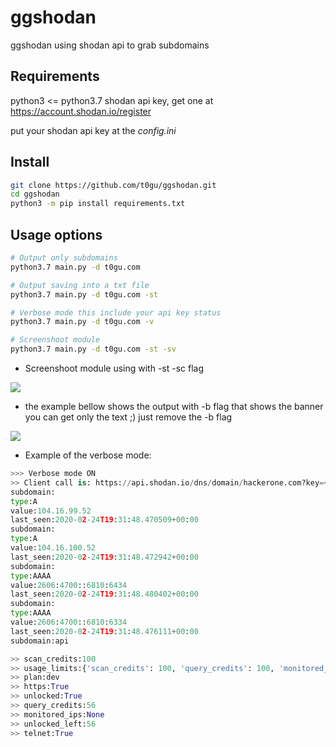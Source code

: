 # ggshodan
ggshodan using shodan api to grab subdomains

## Requirements
python3 <= python3.7
shodan api key, get one at <https://account.shodan.io/register>

put your shodan api key at the *config.ini*

## Install 
```bash
git clone https://github.com/t0gu/ggshodan.git
cd ggshodan
python3 -m pip install requirements.txt
```


## Usage options
```bash
# Output only subdomains
python3.7 main.py -d t0gu.com

# Output saving into a txt file
python3.7 main.py -d t0gu.com -st

# Verbose mode this include your api key status
python3.7 main.py -d t0gu.com -v

# Screenshoot module
python3.7 main.py -d t0gu.com -st -sv
```

* Screenshoot module using with -st -sc flag

![](https://raw.githubusercontent.com/t0gu/ggshodan/master/screen_t0gu.gif)


* the example bellow shows the output with -b flag that shows the banner you can get only the text ;) just remove the -b flag

![](https://raw.githubusercontent.com/t0gu/ggshodan/master/shodan-search.gif)


* Example of the verbose mode:

```python
>>> Verbose mode ON
>> Client call is: https://api.shodan.io/dns/domain/hackerone.com?key=<your_key>
subdomain:
type:A
value:104.16.99.52
last_seen:2020-02-24T19:31:48.470509+00:00
subdomain:
type:A
value:104.16.100.52
last_seen:2020-02-24T19:31:48.472942+00:00
subdomain:
type:AAAA
value:2606:4700::6810:6434
last_seen:2020-02-24T19:31:48.480402+00:00
subdomain:
type:AAAA
value:2606:4700::6810:6334
last_seen:2020-02-24T19:31:48.476111+00:00
subdomain:api

>> scan_credits:100
>> usage_limits:{'scan_credits': 100, 'query_credits': 100, 'monitored_ips': 16}
>> plan:dev
>> https:True
>> unlocked:True
>> query_credits:56
>> monitored_ips:None
>> unlocked_left:56
>> telnet:True

```
